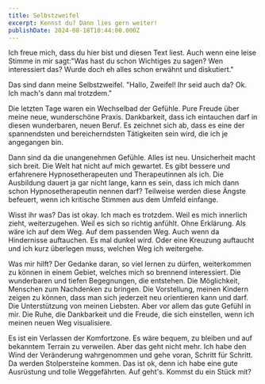 ```yaml
---
title: Selbstzweifel
excerpt: Kennst du? Dann lies gern weiter!
publishDate: 2024-08-18T10:44:00.000Z
---
```

Ich freue mich, dass du hier bist und diesen Text liest. Auch wenn eine leise Stimme in mir sagt:"Was hast du schon Wichtiges zu sagen? Wen interessiert das? Wurde doch eh alles schon erwähnt und diskutiert." 

Das sind dann meine Selbstzweifel. "Hallo, Zweifel! Ihr seid auch da? Ok. Ich mach's dann mal trotzdem."

Die letzten Tage waren ein Wechselbad der Gefühle. Pure Freude über meine neue, wunderschöne Praxis. Dankbarkeit, dass ich eintauchen darf in diesen wunderbaren, neuen Beruf. Es zeichnet sich ab, dass es eine der spannendsten und bereicherndsten Tätigkeiten sein wird, die ich je angegangen bin. 

Dann sind da die unangenehmen Gefühle. Alles ist neu. Unsicherheit macht sich breit. Die Welt hat nicht auf mich gewartet. Es gibt bessere und erfahrenere Hypnosetherapeuten und Therapeutinnen als ich. Die Ausbildung dauert ja gar nicht lange, kann es sein, dass ich mich dann schon Hypnosetherapeutin nennen darf? Teilweise werden diese Ängste befeuert, wenn ich kritische Stimmen aus dem Umfeld einfange.

Wisst ihr was? Das ist okay. Ich mach es trotzdem. Weil es mich innerlich zieht, weiterzugehen. Weil es sich so richtig anfühlt. Ohne Erklärung. Als wäre ich auf dem Weg. Auf dem passenden Weg. Auch wenn da Hindernisse auftauchen. Es mal dunkel wird. Oder eine Kreuzung auftaucht und ich kurz überlegen muss, welchen Weg ich weitergehe.

Was mir hilft? Der Gedanke daran, so viel lernen zu dürfen, weiterkommen zu können in einem Gebiet, welches mich so brennend interessiert. Die wunderbaren und tiefen Begegnungen, die entstehen. Die Möglichkeit, Menschen zum Nachdenken zu bringen. Die Vorstellung, meinen Kindern zeigen zu können, dass man sich jederzeit neu orientieren kann und darf. Die Unterstützung von meinen Liebsten. Aber vor allem das gute Gefühl in mir. Die Ruhe, die Dankbarkeit und die Freude, die sich einstellen, wenn ich  meinen neuen Weg visualisiere.

Es ist ein Verlassen der Komfortzone. Es wäre bequem, zu bleiben und auf bekanntem Terrain zu verweilen. Aber das geht nicht mehr. Ich habe den Wind der Veränderung wahrgenommen und gehe voran, Schritt für Schritt. Da werden Stolpersteine kommen. Das ist ok, denn ich habe eine gute Ausrüstung und tolle Weggefährten. Auf geht's. Kommst du ein Stück mit?
